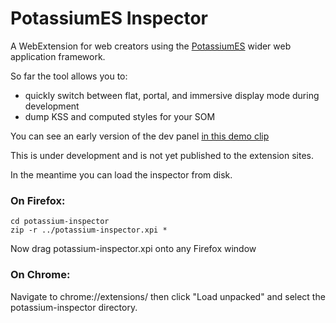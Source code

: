 # PotassiumES Inspector

A WebExtension for web creators using the [PotassiumES](https://potassiumes.org/) wider web application framework.

So far the tool allows you to:
- quickly switch between flat, portal, and immersive display mode during development
- dump KSS and computed styles for your SOM

You can see an early version of the dev panel [in this demo clip](https://diode.zone/videos/watch/74588c99-7cc7-497b-8471-c13c3411851d)

This is under development and is not yet published to the extension sites.

In the meantime you can load the inspector from disk.

### On Firefox:

	cd potassium-inspector
	zip -r ../potassium-inspector.xpi *

Now drag potassium-inspector.xpi onto any Firefox window

### On Chrome:

Navigate to chrome://extensions/ then click "Load unpacked" and select the potassium-inspector directory.
